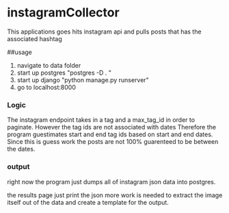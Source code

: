 # instagramCollector

This applications goes hits instagram api and pulls posts that has the associated hashtag

##usage

1. navigate to data folder
2. start up postgres "postgres -D . "
3. start up django "python manage.py runserver"
4. go to localhost:8000

### Logic
The instagram endpoint takes in a tag and a max_tag_id in order to paginate.
However the tag ids are not associated with dates
Therefore the program guestimates start and end tag ids based on start and end dates.
Since this is guess work the posts are not 100% guarenteed to be between the dates.

### output
right now the program just dumps all of instagram json data into postgres.

the results page just print the json more work is needed to extract the image itself out of the data and create a template for the output.
